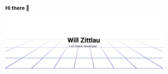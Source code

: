 ### Hi there 👋

<a href="#"><img alt="will zittlau github" src="https://github.com/willzittlau/willzittlau/blob/main/name.svg"/></a>

<!--
**willzittlau/willzittlau** is a ✨ _special_ ✨ repository because its `README.md` (this file) appears on your GitHub profile.

Here are some ideas to get you started:

- 🔭 I’m currently working on ...
- 🌱 I’m currently learning ...
- 👯 I’m looking to collaborate on ...
- 🤔 I’m looking for help with ...
- 💬 Ask me about ...
- 📫 How to reach me: ...
- 😄 Pronouns: ...
- ⚡ Fun fact: ...
-->
